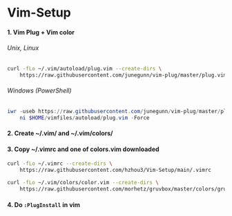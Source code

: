 # Vim-Setup

#### 1. Vim Plug + Vim color

###### Unix, Linux

```sh
curl -fLo ~/.vim/autoload/plug.vim --create-dirs \
    https://raw.githubusercontent.com/junegunn/vim-plug/master/plug.vim
```

###### Windows (PowerShell)

```powershell
iwr -useb https://raw.githubusercontent.com/junegunn/vim-plug/master/plug.vim |`
    ni $HOME/vimfiles/autoload/plug.vim -Force
```



#### 2. Create ~/.vim/ and ~/.vim/colors/
#### 3. Copy ~/.vimrc and one of colors.vim downloaded
```sh
curl -fLo ~/.vimrc --create-dirs \
    https://raw.githubusercontent.com/hzhou3/Vim-Setup/main/.vimrc
```

```sh
curl -fLo ~/.vim/colors/color.vim --create-dirs \
    https://raw.githubusercontent.com/morhetz/gruvbox/master/colors/gruvbox.vim
```

#### 4. Do `:PlugInstall` in vim
